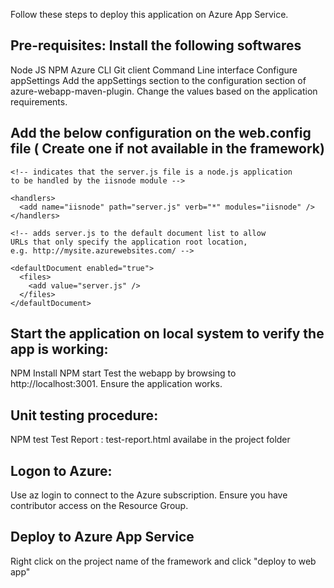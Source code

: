 Follow these steps to deploy this application on Azure App Service.

Pre-requisites: Install the following softwares
---------------
Node JS
NPM
Azure CLI
Git client
Command Line interface
Configure appSettings
Add the appSettings section to the configuration section of azure-webapp-maven-plugin. Change the values based on the application requirements.

Add the below configuration on the web.config file ( Create one if not available in the framework)
-----------------------------------------------------
<configuration>
  <system.webServer>
    
    <!-- indicates that the server.js file is a node.js application 
    to be handled by the iisnode module -->
    
    <handlers>
      <add name="iisnode" path="server.js" verb="*" modules="iisnode" />
    </handlers>
    
    <!-- adds server.js to the default document list to allow 
    URLs that only specify the application root location, 
    e.g. http://mysite.azurewebsites.com/ -->
    
    <defaultDocument enabled="true">
      <files>
        <add value="server.js" />
      </files>
    </defaultDocument>
      
      
  <rewrite>
      <rules>
        <rule name="Main Rule" stopProcessing="true">
                <match url=".*" />
                <conditions logicalGrouping="MatchAll">
                    <add input="{REQUEST_FILENAME}" matchType="IsFile" negate="true" />
                    <add input="{REQUEST_FILENAME}" matchType="IsDirectory" negate="true" />
                </conditions>
                <action type="Rewrite" url="/" />
            </rule>
        </rules>
    </rewrite>        
  </system.webServer>
</configuration>



Start the application on local system to verify the app is working:
-------------------------------------------------------------------
NPM Install
NPM start
Test the webapp by browsing to http://localhost:3001. Ensure the application works.

Unit testing procedure:
-----------------------
NPM test
Test Report : test-report.html availabe in the project folder

Logon to Azure:
--------------
Use az login to connect to the Azure subscription. Ensure you have contributor access on the Resource Group.

Deploy to Azure App Service
-----------------------------
Right click on the project name of the framework and click "deploy to web app"